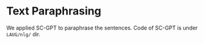 # Text Paraphrasing

We applied SC-GPT to paraphrase the sentences. Code of SC-GPT is under `LAUG/nlg/` dir.
